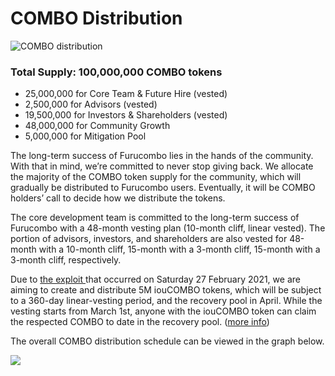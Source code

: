 # COMBO Distribution

![COMBO distribution](https://miro.medium.com/max/2346/0*I8fa_6eZC7mrkMRc)



### Total Supply: 100,000,000 COMBO tokens

* 25,000,000 for Core Team & Future Hire \(vested\)
* 2,500,000 for Advisors \(vested\)
* 19,500,000 for Investors & Shareholders \(vested\)
* 48,000,000 for Community Growth
* 5,000,000 for Mitigation Pool

The long-term success of Furucombo lies in the hands of the community. With that in mind, we’re committed to never stop giving back. We allocate the majority of the COMBO token supply for the community, which will gradually be distributed to Furucombo users. Eventually, it will be COMBO holders’ call to decide how we distribute the tokens.

The core development team is committed to the long-term success of Furucombo with a 48-month vesting plan \(10-month cliff, linear vested\). The portion of advisors, investors, and shareholders are also vested for 48-month with a 10-month cliff, 15-month with a 3-month cliff, 15-month with a 3-month cliff, respectively.

Due to [the exploit ](https://medium.com/furucombo/furucombo-post-mortem-march-2021-ad19afd415e)that occurred on Saturday 27 February 2021, we are aiming to create and distribute 5M iouCOMBO tokens, which will be subject to a 360-day linear-vesting period, and the recovery pool in April. While the vesting starts from March 1st, anyone with the iouCOMBO token can claim the respected COMBO to date in the recovery pool. \([more info](https://medium.com/furucombo/mitigation-plan-e498a95d335e)\)

The overall COMBO distribution schedule can be viewed in the graph below.

![](https://miro.medium.com/max/3200/0*YKvQPsMNCU6l9aln)

  


